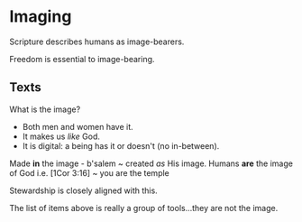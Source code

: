 # Imaging


Scripture describes humans as image-bearers.

Freedom is essential to image-bearing.


## Texts

What is the image?
- Both men and women have it.
- It makes us _like_ God.
- It is digital: a being has it or doesn't (no in-between).

Made **in** the image - b'salem ~ created _as_ His image.
Humans **are** the image of God
i.e. [1Cor 3:16] ~ you are the temple

Stewardship is closely aligned with this.

The list of items above is really a group of tools...they are not the image.
